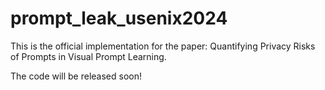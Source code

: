 # prompt_leak_usenix2024

This is the official implementation for the paper: Quantifying Privacy Risks of Prompts in Visual Prompt Learning.

The code will be released soon!
